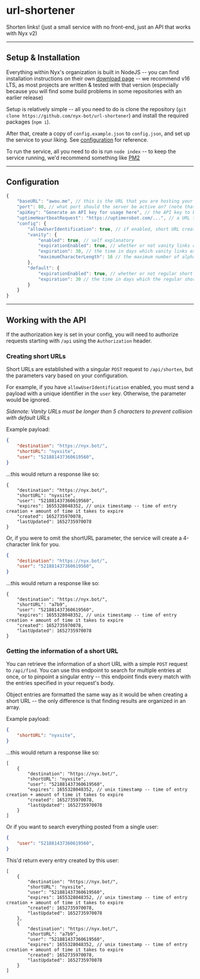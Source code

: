 # url-shortener
Shorten links! (just a small service with no front-end, just an API that works with Nyx v2)

------

## Setup & Installation

Everything within Nyx's organization is built in NodeJS -- you can find installation instructions on their own [download page](https://nodejs.org/en/download/) -- we recommend v16 LTS, as most projects are written & tested with that version (especially because you will find some build problems in some repositories with an earlier release)

Setup is relatively simple -- all you need to do is clone the repository (`git clone https://github.com/nyx-bot/url-shortener`) and install the required packages (`npm i`).

After that, create a copy of `config.example.json` to `config.json`, and set up the service to your liking. See [configuration](#configuration) for reference.

To run the service, all you need to do is run `node index` -- to keep the service running, we'd recommend something like [PM2](https://pm2.keymetrics.io/)

------

## Configuration

```js
{
    "baseURL": "awou.me", // this is the URL that you are hosting your URL shortener on -- do not prefix with http:// or https://, this is automatically handled.
    "port": 80, // what port should the server be active on? (note that the service was built under the intention of being ran behind a proxy -- SSL was NOT implemented)
    "apiKey": "Generate an API key for usage here", // the API key to be used for submitting new short links -- API will be public if this doesn't return a string.
    "uptimeHeartbeatRequest": "https://uptimerobot.com/...", // a URL to ping in 1 minute intervals to report the service's uptime -- in Nyx's case, we're using uptimerobot's heartbeat system.
    "config": {
        "allowUserIdentification": true, // if enabled, short URL creation requests will require a unique user identifier -- this allows the original requester to update a shortened link (vanity or not)
        "vanity": {
            "enabled": true, // self explanatory
            "expirationEnabled": true, // whether or not vanity links can expire
            "expiration": 30, // the time in days which vanity links expire
            "maximumCharacterLength": 16 // the maximum number of alphanumeric characters allowed in a custom vanity URL
        },
        "default": {
            "expirationEnabled": true, // whether or not regular short links can expire
            "expiration": 30 // the time in days which the regular short links expire
        }
    }
}
```

------

## Working with the API

If the authorization key is set in your config, you will need to authorize requests starting with `/api` using the `Authorization` header.

### Creating short URLs

Short URLs are established with a singular `POST` request to `/api/shorten`, but the parameters vary based on your configuration.

For example, if you have `allowUserIdentification` enabled, you must send a payload with a unique identifier in the `user` key. Otherwise, the parameter would be ignored.

*Sidenote: Vanity URLs must be longer than 5 characters to prevent collision with default URLs*

Example payload:

```json
{
    "destination": "https://nyx.bot/",
    "shortURL": "nyxsite",
    "user": "521881437360619560",
}
```

...this would return a response like so:

```jsonc
{
    "destination": "https://nyx.bot/",
    "shortURL": "nyxsite",
    "user": "521881437360619560",
    "expires": 1655328048352, // unix timestamp -- time of entry creation + amount of time it takes to expire
    "created": 1652735970078,
    "lastUpdated": 1652735970078
}
```

Or, if you were to omit the shortURL parameter, the service will create a 4-character link for you.

```json
{
    "destination": "https://nyx.bot/",
    "user": "521881437360619560",
}
```

...this would return a response like so:

```jsonc
{
    "destination": "https://nyx.bot/",
    "shortURL": "a7b9",
    "user": "521881437360619560",
    "expires": 1655328048352, // unix timestamp -- time of entry creation + amount of time it takes to expire
    "created": 1652735970078,
    "lastUpdated": 1652735970078
}
```

### Getting the information of a short URL

You can retrieve the information of a short URL with a simple `POST` request to `/api/find`. You can use this endpoint to search for multiple entries at once, or to pinpoint a singular entry -- this endpoint finds every match with the entries specified in your request's body.

Object entries are formatted the same way as it would be when creating a short URL -- the only difference is that finding results are organized in an array.

Example payload:

```json
{
    "shortURL": "nyxsite",
}
```

...this would return a response like so:

```jsonc
[
    {
        "destination": "https://nyx.bot/",
        "shortURL": "nyxsite",
        "user": "521881437360619560",
        "expires": 1655328048352, // unix timestamp -- time of entry creation + amount of time it takes to expire
        "created": 1652735970078,
        "lastUpdated": 1652735970078
    }
]
```

Or if you want to search everything posted from a single user:

```json
{
    "user": "521881437360619560",
}
```

This'd return every entry created by this user:


```jsonc
[
    {
        "destination": "https://nyx.bot/",
        "shortURL": "nyxsite",
        "user": "521881437360619560",
        "expires": 1655328048352, // unix timestamp -- time of entry creation + amount of time it takes to expire
        "created": 1652735970078,
        "lastUpdated": 1652735970078
    },
    {
        "destination": "https://nyx.bot/",
        "shortURL": "a7b9",
        "user": "521881437360619560",
        "expires": 1655328048352, // unix timestamp -- time of entry creation + amount of time it takes to expire
        "created": 1652735970078,
        "lastUpdated": 1652735970078
    }
]
```